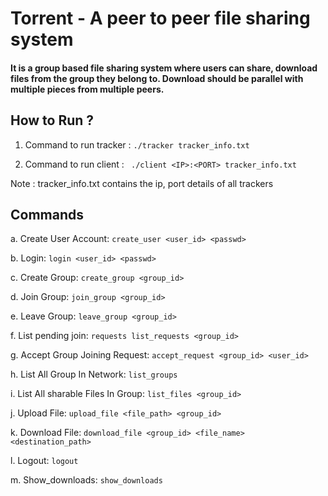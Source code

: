 # Torrent - A peer to peer file sharing system

#### It is a group based file sharing system where users can share, download files from the group they belong to. Download should be parallel with multiple pieces from multiple peers.

## How to Run ?

1. Command to run tracker : `./tracker tracker_info.txt`

2. Command to run client : ` ./client <IP>:<PORT> tracker_info.txt`

Note : tracker_info.txt contains the ip, port details of all trackers

## Commands

a. Create User Account: `create_user <user_id> <passwd>`

b. Login: `login <user_id> <passwd>`

c. Create Group: `create_group <group_id>`

d. Join Group: `join_group <group_id>`

e. Leave Group: `leave_group <group_id>`

f. List pending join: `requests list_requests <group_id>`

g. Accept Group Joining Request: `accept_request <group_id> <user_id>`

h. List All Group In Network: `list_groups`

i. List All sharable Files In Group: `list_files <group_id>`

j. Upload File: `upload_file <file_path> <group_id>`

k. Download File: `download_file <group_id> <file_name> <destination_path>`

l. Logout: `logout`

m. Show_downloads: `show_downloads`
